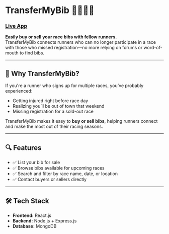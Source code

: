# TransferMyBib 🏃‍♀️🏃‍♂️

### [Live App](https://transfermybib-b27aa46b536b.herokuapp.com/)

**Easily buy or sell your race bibs with fellow runners.**  
TransferMyBib connects runners who can no longer participate in a race with those who missed registration—no more relying on forums or word-of-mouth to find bibs.

---

## 🏁 Why TransferMyBib?

If you're a runner who signs up for multiple races, you’ve probably experienced:

- Getting injured right before race day
- Realizing you’ll be out of town that weekend
- Missing registration for a sold-out race

TransferMyBib makes it easy to **buy or sell bibs**, helping runners connect and make the most out of their racing seasons.

---

## 🔍 Features

- ✅ List your bib for sale
- ✅ Browse bibs available for upcoming races
- ✅ Search and filter by race name, date, or location
- ✅ Contact buyers or sellers directly

---

## 🛠️ Tech Stack

- **Frontend:** React.js  
- **Backend:** Node.js + Express.js  
- **Database:** MongoDB  




